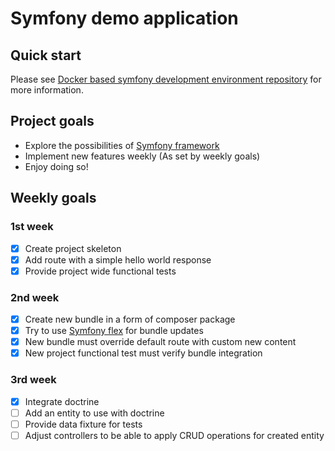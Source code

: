 # Symfony demo application

## Quick start

Please see [Docker based symfony development environment repository](https://github.com/rezonanc/devilbox-symfony-example) for more information.

## Project goals

* Explore the possibilities of [Symfony framework](https://symfony.com)
* Implement new features weekly (As set by weekly goals)
* Enjoy doing so!

## Weekly goals

### 1st week

- [x] Create project skeleton
- [x] Add route with a simple hello world response
- [x] Provide project wide functional tests

### 2nd week

- [x] Create new bundle in a form of composer package
- [x] Try to use [Symfony flex](https://symfony.com/doc/current/setup/flex.html) for bundle updates
- [x] New bundle must override default route with custom new content
- [x] New project functional test must verify bundle integration

### 3rd week

- [x] Integrate doctrine
- [ ] Add an entity to use with doctrine
- [ ] Provide data fixture for tests
- [ ] Adjust controllers to be able to apply CRUD operations for created entity
